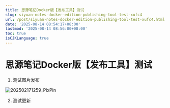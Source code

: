 ```yaml
---
title: 思源笔记Docker版【发布工具】测试
slug: siyuan-notes-docker-edition-publishing-tool-test-xufc4
url: /post/siyuan-notes-docker-edition-publishing-tool-test-xufc4.html
date: '2025-08-14 08:54:17+08:00'
lastmod: '2025-08-14 08:56:00+08:00'
toc: true
isCJKLanguage: true
---
```




# 思源笔记Docker版【发布工具】测试

1. 测试图片发布

![202502171259_PixPin](assets/202502171259_PixPin-20250814085516-gx99k1f.png)

2. 测试更新

